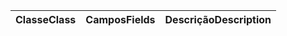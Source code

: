 | <span data-ttu-id="cf469-101">Classe</span><span class="sxs-lookup"><span data-stu-id="cf469-101">Class</span></span> | <span data-ttu-id="cf469-102">Campos</span><span class="sxs-lookup"><span data-stu-id="cf469-102">Fields</span></span> | <span data-ttu-id="cf469-103">Descrição</span><span class="sxs-lookup"><span data-stu-id="cf469-103">Description</span></span> |
|:---|:---|:---|
